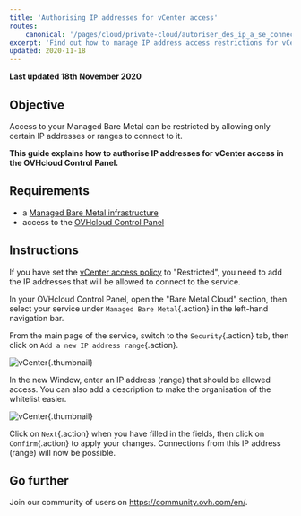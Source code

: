 ```yaml
---
title: 'Authorising IP addresses for vCenter access'
routes:
    canonical: '/pages/cloud/private-cloud/autoriser_des_ip_a_se_connecter_au_vcenter'
excerpt: 'Find out how to manage IP address access restrictions for vCenter'
updated: 2020-11-18
---
```


**Last updated 18th November 2020**

## Objective

Access to your Managed Bare Metal can be restricted by allowing only certain IP addresses or ranges to connect to it.

**This guide explains how to authorise IP addresses for vCenter access in the OVHcloud Control Panel.**

## Requirements

- a [Managed Bare Metal infrastructure](https://www.ovhcloud.com/en-ca/managed-bare-metal/)
- access to the [OVHcloud Control Panel](https://ca.ovh.com/auth/?action=gotomanager&from=https://www.ovh.com/ca/en/&ovhSubsidiary=ca)

## Instructions

If you have set the [vCenter access policy](/pages/cloud/managed-bare-metal/vcenter-modify-access-policy) to "Restricted", you need to add the IP addresses that will be allowed to connect to the service.

In your OVHcloud Control Panel, open the "Bare Metal Cloud" section, then select your service under `Managed Bare Metal`{.action} in the left-hand navigation bar.

From the main page of the service, switch to the `Security`{.action} tab, then click on `Add a new IP address range`{.action}.

![vCenter](images/restrictIP.png){.thumbnail}

In the new Window, enter an IP address (range) that should be allowed access. You can also add a description to make the organisation of the whitelist easier.

![vCenter](images/restrictIP2.JPG){.thumbnail}

Click on `Next`{.action} when you have filled in the fields, then click on `Confirm`{.action} to apply your changes. Connections from this IP address (range) will now be possible.

## Go further

Join our community of users on <https://community.ovh.com/en/>.
